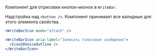 Компонент для отрисовки кнопок-иконок в `WriteBar`.

Надстройка над `<button />`. Компонент принимает все валидные для этого элемента свойства.

```jsx static
<WriteBarIcon mode="attach" />

<WriteBarIcon aria-label="Записать голосовое сообщение">
  <Icon28VoiceOutline />
</WriteBarIcon>
```
